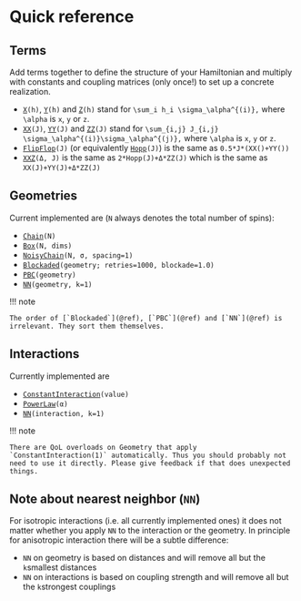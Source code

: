 # Quick reference

## Terms
Add terms together to define the structure of your Hamiltonian and multiply with constants and coupling matrices (only once!) to set up a concrete realization.
- [`X`](@ref)`(h)`, [`Y`](@ref)`(h)` and [`Z`](@ref)`(h)` stand for ``\sum_i h_i \sigma_\alpha^{(i)},`` where ``\alpha`` is ``x``, ``y`` or ``z``.
- [`XX`](@ref)`(J)`, [`YY`](@ref)`(J)` and [`ZZ`](@ref)`(J)` stand for ``\sum_{i,j} J_{i,j} \sigma_\alpha^{(i)}\sigma_\alpha^{(j)},`` where ``\alpha`` is ``x``, ``y`` or ``z``.
- [`FlipFlop`](@ref)`(J)` (or equivalently [`Hopp`](@ref)`(J)`) is the same as `0.5*J*(XX()+YY())`
- [`XXZ`](@ref)`(Δ, J)` is the same as `2*Hopp(J)+Δ*ZZ(J)` which is the same as `XX(J)+YY(J)+Δ*ZZ(J)`

## Geometries
Current implemented are (`N` always denotes the total number of spins):
- [`Chain`](@ref)`(N)`
- [`Box`](@ref)`(N, dims)`
- [`NoisyChain`](@ref)`(N, σ, spacing=1)`
- [`Blockaded`](@ref)`(geometry; retries=1000, blockade=1.0)`
- [`PBC`](@ref)`(geometry)`
- [`NN`](@ref)`(geometry, k=1)`

!!! note

    The order of [`Blockaded`](@ref), [`PBC`](@ref) and [`NN`](@ref) is irrelevant. They sort them themselves.

## Interactions
Currently implemented are
- [`ConstantInteraction`](@ref)`(value)`
- [`PowerLaw`](@ref)`(α)`
- [`NN`](@ref)`(interaction, k=1)`

!!! note

    There are QoL overloads on Geometry that apply `ConstantInteraction(1)` automatically. Thus you should probably not need to use it directly. Please give feedback if that does unexpected things.

## Note about nearest neighbor (`NN`)
For isotropic interactions (i.e. all currently implemented ones) it does not matter whether you apply `NN` to the interaction or the geometry. In principle for anisotropic interaction there will be a subtle difference:
- `NN` on geometry is based on distances and will remove all but the `k`smallest distances
- `NN` on interactions is based on coupling strength and will remove all but the `k`strongest couplings